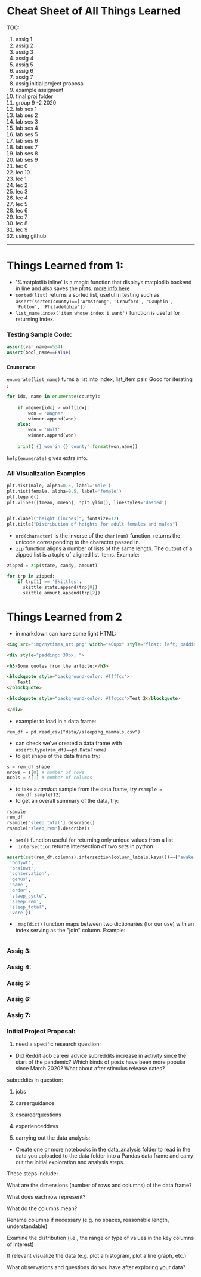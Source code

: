 # Cheat Sheet of All Things Learned
TOC:
1. assig 1
2. assig 2
3. assig 3
4. assig 4
5. assig 5
6. assig 6
7. assig 7
8. assig initial project proposal
9.  example assigment
10. final proj folder
11. group 9 -2 2020
12. lab ses 1
13. lab ses 2
14. lab ses 3
15. lab ses 4
16. lab ses 5
17. lab ses 6
18. lab ses 7
19. lab ses 8
20. lab ses 9
21. lec 0 
22. lec 10
23. lec 1
24. lec 2
25. lec 3
26. lec 4
27. lec 5
28. lec 6
29. lec 7
30. lec 8
31. lec 9
32. using github


---

# Things Learned from 1:
- '%matplotlib inline' is a magic function that displays matplotlib backend in line and also saves the plots. [more info here](https://stackoverflow.com/questions/43027980/purpose-of-matplotlib-inline)
- `sorted(list)` returns a sorted list, useful in testing such as `assert(sorted(county)==['Armstrong', 'Crawford', 'Dauphin', 'Fulton', 'Philadelphia'])`
- `list_name.index('item whose index i want')` function is useful for returning index. 
### Testing Sample Code:
```python
assert(var_name==534)
assert(bool_name==False)
```
### `Enumerate`

`enumerate(list_name)` turns a list into index, list_item pair. Good for iterating :
```python
for idx, name in enumerate(county):
    
    if wagner[idx] > wolf[idx]:
        won = 'Wagner'
        winner.append(won)
    else:
        won = 'Wolf'
        winner.append(won)
        
    print('{} won in {} county'.format(won,name))
```
`help(enumerate)` gives extra info. 

### All Visualization Examples

```python
plt.hist(male, alpha=0.5, label='male')
plt.hist(female, alpha=0.5, label='female')
plt.legend()
plt.vlines([fmean, mmean], *plt.ylim(), linestyles='dashed')


plt.xlabel("height (inches)", fontsize=12)
plt.title("Distribution of heights for adult females and males")

```
- `ord(character)` is the inverse of the `char(num)` function. returns the unicode corresponding to the character passed in. 
- `zip` function aligns a number of lists of the same length. The output of a zipped list is a tuple of aligned list items. Example:
```python
zipped = zip(state, candy, amount)

for trp in zipped:
    if trp[1] == 'Skittles':
      skittle_state.append(trp[0])
      skittle_amount.append(trp[2])
```

# Things Learned from 2

- in markdown can have some light HTML:

```html
<img src="img/nytimes_art.png" width="400px" style="float: left; padding: 10px; margin-right:20px;"/>

<div style="padding: 30px; ">

<h3>Some quotes from the article:</h3>

<blockquote style="background-color: #ffffcc">
    Test1
</blockquote>

<blockquote style="background-color: #ffcccc">Test 2</blockquote>
 
</div>
```


- example: to load in a data frame:

`rem_df = pd.read_csv("data//sleeping_mammals.csv")`

- can check we've created a data frame with `assert(type(rem_df)==pd.DataFrame)`
- to get shape of the data frame try: 

```python
s = rem_df.shape
nrows = s[0] # number of rows
ncols = s[1] # number of columns
```
- to take a *random* sample from the data frame, try `rsample = rem_df.sample(12)`
- to get an overall summary of the data, try:

```python
rsample
rem_df
rsample['sleep_total'].describe()
rsample['sleep_rem'].describe()
```

- `set()` function useful for returning only unique values from a list 
- `.intersection` returns intersection of two *sets* in python
```python 
assert(set(rem_df.columns).intersection(column_labels.keys())=={'awake',
 'bodywt',
 'brainwt',
 'conservation',
 'genus',
 'name',
 'order',
 'sleep_cycle',
 'sleep_rem',
 'sleep_total',
 'vore'})
```
- `.map(dict)` function maps between two dictionaries (for our use) with an index serving as the "join" column. Example:

```python

``` 

### Assig 3:
### Assig 4:
### Assig 5:
### Assig 6:
### Assig 7:
### Initial Project Proposal:

1. need a specific research question:

- Did Reddit Job career advice subreddits increase in activity since the start of the pandemic? Which kinds of posts have been more popular since March 2020? What about after stimulus release dates?

subreddits in question:
1. jobs
2. careerguidance
3. cscareerquestions
4. experienceddevs

5. carrying out the data analysis:
- Create one or more notebooks in the data_analysis folder to read in the data you uploaded to the data folder into a Pandas data frame and carry out the initial exploration and analysis steps.

These steps include:

What are the dimensions (number of rows and columns) of the data frame?

What does each row represent?

What do the columns mean?

Rename columns if necessary (e.g. no spaces, reasonable length, understandable)

Examine the distribution (i.e., the range or type of values in the key columns of interest)

If relevant visualize the data (e.g. plot a histogram, plot a line graph, etc.)

What observations and questions do you have after exploring your data?



